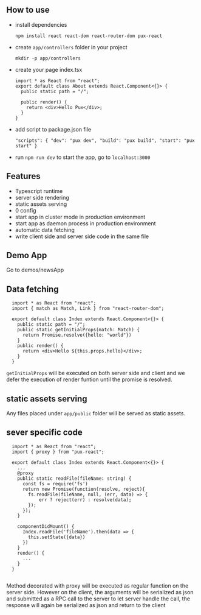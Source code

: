 ## How to use

* install dependencies

  `npm install react react-dom react-router-dom pux-react`

* create `app/controllers` folder in your project
  
  `mkdir -p app/controllers`

* create your page index.tsx
  
  ```
  import * as React from "react";
  export default class About extends React.Component<{}> {
    public static path = "/";

    public render() {
      return <div>Hello Pux</div>;
    }
  }
  ```

* add script to package.json file
  
  ```"scripts": { "dev": "pux dev", "build": "pux build", "start": "pux start" }```

* run `npm run dev` to start the app, go to `localhost:3000`

## Features
* Typescript runtime
* server side rendering
* static assets serving
* 0 config
* start app in cluster mode in production environment
* start app as daemon process in production environment
* automatic data fetching
* write client side and server side code in the same file

## Demo App

Go to demos/newsApp

## Data fetching
```
  import * as React from "react";
  import { match as Match, Link } from "react-router-dom";

  export default class Index extends React.Component<{}> {
    public static path = "/";
    public static getInitialProps(match: Match) {
      return Promise.resolve({hello: "world"})
    }
    public render() {
      return <div>Hello ${this.props.hello}</div>;
    }
  }
  ```

`getInitialProps` will be executed on both server side and client and we defer the execution of render funtion until the promise is resolved.

## static assets serving

Any files placed under `app/public` folder will be served as static assets.

## sever specific code

```
  import * as React from "react";
  import { proxy } from "pux-react";

  export default class Index extends React.Component<{}> {
    ...
    @proxy
    public static readFile(fileName: string) {
      const fs = require('fs')
      return new Promise(function(resolve, reject){
        fs.readFile(fileName, null, (err, data) => {
            err ? reject(err) : resolve(data);
        });
      });
    }
    
    componentDidMount() {
      Index.readFile('fileName').then(data => {
        this.setState({data})
      })
    }
    render() {
      ...
    }
  }
  
  ```
  
  Method decorated with proxy will be executed as regular function on the server side. However on the client, the arguments will be serialized as json and submitted as a RPC call to the server to let server handle the call, the response will again be serialized as json and return to the client